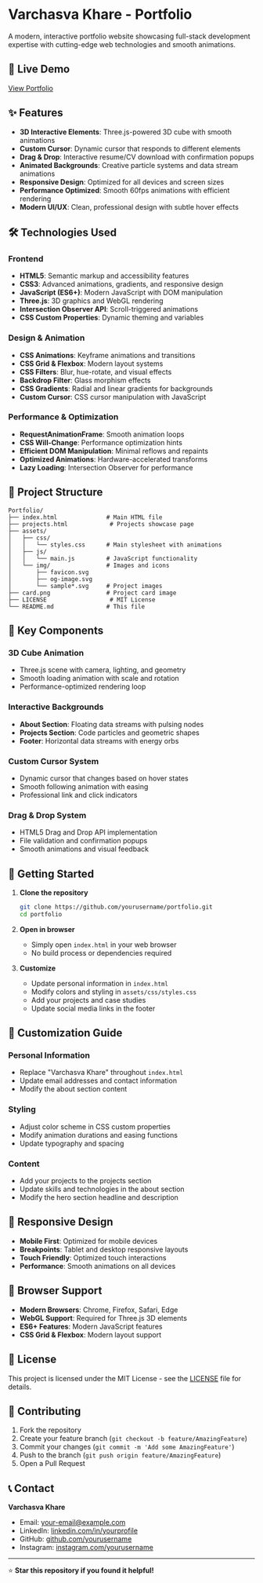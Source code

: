 # Varchasva Khare - Portfolio

A modern, interactive portfolio website showcasing full-stack development expertise with cutting-edge web technologies and smooth animations.

## 🚀 Live Demo

[View Portfolio](https://your-portfolio-url.com)

## ✨ Features

- **3D Interactive Elements**: Three.js-powered 3D cube with smooth animations
- **Custom Cursor**: Dynamic cursor that responds to different elements
- **Drag & Drop**: Interactive resume/CV download with confirmation popups
- **Animated Backgrounds**: Creative particle systems and data stream animations
- **Responsive Design**: Optimized for all devices and screen sizes
- **Performance Optimized**: Smooth 60fps animations with efficient rendering
- **Modern UI/UX**: Clean, professional design with subtle hover effects

## 🛠️ Technologies Used

### Frontend
- **HTML5**: Semantic markup and accessibility features
- **CSS3**: Advanced animations, gradients, and responsive design
- **JavaScript (ES6+)**: Modern JavaScript with DOM manipulation
- **Three.js**: 3D graphics and WebGL rendering
- **Intersection Observer API**: Scroll-triggered animations
- **CSS Custom Properties**: Dynamic theming and variables

### Design & Animation
- **CSS Animations**: Keyframe animations and transitions
- **CSS Grid & Flexbox**: Modern layout systems
- **CSS Filters**: Blur, hue-rotate, and visual effects
- **Backdrop Filter**: Glass morphism effects
- **CSS Gradients**: Radial and linear gradients for backgrounds
- **Custom Cursor**: CSS cursor manipulation with JavaScript

### Performance & Optimization
- **RequestAnimationFrame**: Smooth animation loops
- **CSS Will-Change**: Performance optimization hints
- **Efficient DOM Manipulation**: Minimal reflows and repaints
- **Optimized Animations**: Hardware-accelerated transforms
- **Lazy Loading**: Intersection Observer for performance

## 📁 Project Structure

```
Portfolio/
├── index.html              # Main HTML file
├── projects.html            # Projects showcase page
├── assets/
│   ├── css/
│   │   └── styles.css      # Main stylesheet with animations
│   ├── js/
│   │   └── main.js         # JavaScript functionality
│   └── img/                # Images and icons
│       ├── favicon.svg
│       ├── og-image.svg
│       └── sample*.svg     # Project images
├── card.png                # Project card image
├── LICENSE                  # MIT License
└── README.md               # This file
```

## 🎨 Key Components

### 3D Cube Animation
- Three.js scene with camera, lighting, and geometry
- Smooth loading animation with scale and rotation
- Performance-optimized rendering loop

### Interactive Backgrounds
- **About Section**: Floating data streams with pulsing nodes
- **Projects Section**: Code particles and geometric shapes
- **Footer**: Horizontal data streams with energy orbs

### Custom Cursor System
- Dynamic cursor that changes based on hover states
- Smooth following animation with easing
- Professional link and click indicators

### Drag & Drop System
- HTML5 Drag and Drop API implementation
- File validation and confirmation popups
- Smooth animations and visual feedback

## 🚀 Getting Started

1. **Clone the repository**
   ```bash
   git clone https://github.com/yourusername/portfolio.git
   cd portfolio
   ```

2. **Open in browser**
   - Simply open `index.html` in your web browser
   - No build process or dependencies required

3. **Customize**
   - Update personal information in `index.html`
   - Modify colors and styling in `assets/css/styles.css`
   - Add your projects and case studies
   - Update social media links in the footer

## 🎯 Customization Guide

### Personal Information
- Replace "Varchasva Khare" throughout `index.html`
- Update email addresses and contact information
- Modify the about section content

### Styling
- Adjust color scheme in CSS custom properties
- Modify animation durations and easing functions
- Update typography and spacing

### Content
- Add your projects to the projects section
- Update skills and technologies in the about section
- Modify the hero section headline and description

## 📱 Responsive Design

- **Mobile First**: Optimized for mobile devices
- **Breakpoints**: Tablet and desktop responsive layouts
- **Touch Friendly**: Optimized touch interactions
- **Performance**: Smooth animations on all devices

## 🔧 Browser Support

- **Modern Browsers**: Chrome, Firefox, Safari, Edge
- **WebGL Support**: Required for Three.js 3D elements
- **ES6+ Features**: Modern JavaScript features
- **CSS Grid & Flexbox**: Modern layout support

## 📄 License

This project is licensed under the MIT License - see the [LICENSE](LICENSE) file for details.

## 🤝 Contributing

1. Fork the repository
2. Create your feature branch (`git checkout -b feature/AmazingFeature`)
3. Commit your changes (`git commit -m 'Add some AmazingFeature'`)
4. Push to the branch (`git push origin feature/AmazingFeature`)
5. Open a Pull Request

## 📞 Contact

**Varchasva Khare**
- Email: [your-email@example.com](mailto:your-email@example.com)
- LinkedIn: [linkedin.com/in/yourprofile](https://linkedin.com/in/yourprofile)
- GitHub: [github.com/yourusername](https://github.com/yourusername)
- Instagram: [instagram.com/yourusername](https://instagram.com/yourusername)

---

⭐ **Star this repository if you found it helpful!**


